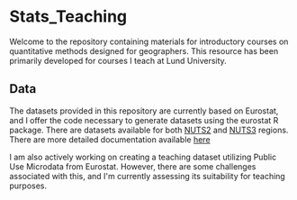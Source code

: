 # Stats_Teaching

Welcome to the repository containing materials for introductory courses on quantitative methods designed for geographers. This resource has been primarily developed for courses I teach at Lund University.

## Data

The datasets provided in this repository are currently based on Eurostat, and I offer the code necessary to generate datasets using the eurostat R package. There are datasets available for both [NUTS2](data/nuts2/) and [NUTS3](data/nuts3/) regions. There are more detailed documentation available [here](documentation)

I am also actively working on creating a teaching dataset utilizing Public Use Microdata from Eurostat. However, there are some challenges associated with this, and I'm currently assessing its suitability for teaching purposes.
